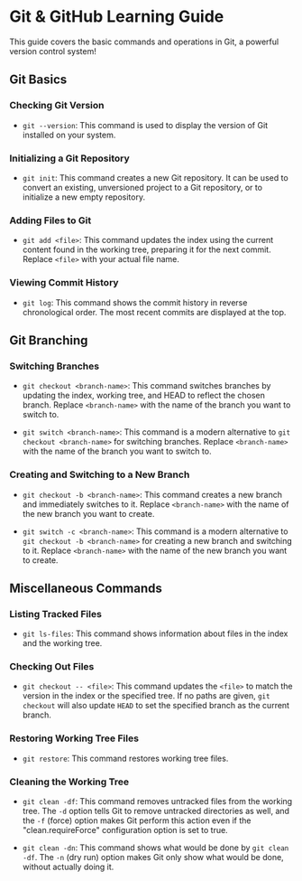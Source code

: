 # Git & GitHub Learning Guide

This guide covers the basic commands and operations in Git, a powerful version control system!

## Git Basics

### Checking Git Version

- `git --version`: This command is used to display the version of Git installed on your system.

### Initializing a Git Repository

- `git init`: This command creates a new Git repository. It can be used to convert an existing, unversioned project to a Git repository, or to initialize a new empty repository.

### Adding Files to Git

- `git add <file>`: This command updates the index using the current content found in the working tree, preparing it for the next commit. Replace `<file>` with your actual file name.

### Viewing Commit History

- `git log`: This command shows the commit history in reverse chronological order. The most recent commits are displayed at the top.

## Git Branching

### Switching Branches

- `git checkout <branch-name>`: This command switches branches by updating the index, working tree, and HEAD to reflect the chosen branch. Replace `<branch-name>` with the name of the branch you want to switch to.

- `git switch <branch-name>`: This command is a modern alternative to `git checkout <branch-name>` for switching branches. Replace `<branch-name>` with the name of the branch you want to switch to.

### Creating and Switching to a New Branch

- `git checkout -b <branch-name>`: This command creates a new branch and immediately switches to it. Replace `<branch-name>` with the name of the new branch you want to create.

- `git switch -c <branch-name>`: This command is a modern alternative to `git checkout -b <branch-name>` for creating a new branch and switching to it. Replace `<branch-name>` with the name of the new branch you want to create.

## Miscellaneous Commands

### Listing Tracked Files

- `git ls-files`: This command shows information about files in the index and the working tree.

### Checking Out Files

- `git checkout -- <file>`: This command updates the `<file>` to match the version in the index or the specified tree. If no paths are given, `git checkout` will also update `HEAD` to set the specified branch as the current branch.

### Restoring Working Tree Files

- `git restore`: This command restores working tree files.

### Cleaning the Working Tree

- `git clean -df`: This command removes untracked files from the working tree. The `-d` option tells Git to remove untracked directories as well, and the `-f` (force) option makes Git perform this action even if the "clean.requireForce" configuration option is set to true.

- `git clean -dn`: This command shows what would be done by `git clean -df`. The `-n` (dry run) option makes Git only show what would be done, without actually doing it.

